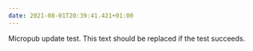 ```yaml
---
date: 2021-08-01T20:39:41.421+01:00
---
```

Micropub update test. This text should be replaced if the test succeeds.
